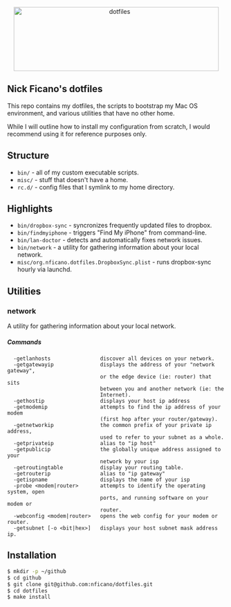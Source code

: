 <p align="center">
  <img src="https://s3.amazonaws.com/nf-assets/dotfiles-logo.svg" alt="dotfiles" width="474" height="148">
</p>

## Nick Ficano's dotfiles

This repo contains my dotfiles, the scripts to bootstrap my Mac OS environment,
and various utilities that have no other home.

While I will outline how to install my configuration from scratch, I would
recommend using it for reference purposes only.

## Structure

- ``bin/`` - all of my custom executable scripts.
- ``misc/`` - stuff that doesn't have a home.
- ``rc.d/`` - config files that I symlink to my home directory.

## Highlights

- ``bin/dropbox-sync`` - syncronizes frequently updated files to dropbox.
- ``bin/findmyiphone`` - triggers "Find My iPhone" from command-line.
- ``bin/lan-doctor`` - detects and automatically fixes network issues.
- ``bin/network`` - a utility for gathering information about your local network.
- ``misc/org.nficano.dotfiles.DropboxSync.plist`` - runs dropbox-sync hourly via launchd.

## Utilities

### network

A utility for gathering information about your local network.

##### Commands

```
  -getlanhosts                discover all devices on your network.
  -getgatewayip               displays the address of your "network gateway",
                              or the edge device (ie: router) that sits
                              between you and another network (ie: the
                              Internet).
  -gethostip                  displays your host ip address
  -getmodemip                 attempts to find the ip address of your modem
                              (first hop after your router/gateway).
  -getnetworkip               the common prefix of your private ip address,
                              used to refer to your subnet as a whole.
  -getprivateip               alias to "ip host"
  -getpublicip                the globally unique address assigned to your
                              network by your isp
  -getroutingtable            display your routing table.
  -getrouterip                alias to "ip gateway"
  -getispname                 displays the name of your isp
  -probe <modem|router>       attempts to identify the operating system, open
                              ports, and running software on your modem or
                              router.
  -webconfig <modem|router>   opens the web config for your modem or router.
  -getsubnet [-o <bit|hex>]   displays your host subnet mask address ip.
```

## Installation

```bash
$ mkdir -p ~/github
$ cd github
$ git clone git@github.com:nficano/dotfiles.git
$ cd dotfiles
$ make install
